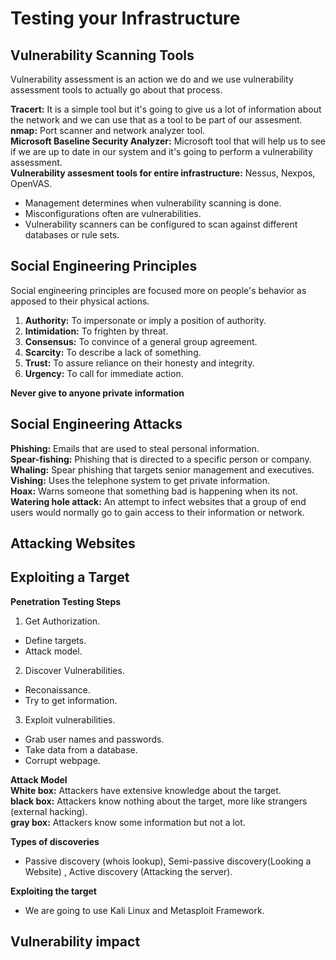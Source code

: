 # Testing your Infrastructure
## Vulnerability Scanning Tools 
Vulnerability assessment is an action we do and we use vulnerability assessment tools to actually go about that process.  

**Tracert:** It is a simple tool but it's going to give us a lot of information about the network and we can use that as a tool to be part of our assesment.  
**nmap:** Port scanner and network analyzer tool.  
**Microsoft Baseline Security Analyzer:** Microsoft tool that will help us to see if we are up to date in our system and it's going to perform a vulnerability assessment.  
**Vulnerability assesment tools for entire infrastructure:** Nessus, Nexpos, OpenVAS.
* Management determines when vulnerability scanning is done.  
* Misconfigurations often are vulnerabilities.  
* Vulnerability scanners can be configured to scan against different databases or rule sets.  

## Social Engineering Principles 
Social engineering principles are focused more on people's behavior as apposed to their physical actions.  
1. **Authority:** To impersonate or imply a position of authority.  
2. **Intimidation:** To frighten by threat.  
3. **Consensus:** To convince of a general group agreement.  
4. **Scarcity:** To describe a lack of something.  
5. **Trust:** To assure reliance on their honesty and integrity.  
6. **Urgency:** To call for immediate action.  

**Never give to anyone private information**  

## Social Engineering Attacks 
**Phishing:** Emails that are used to steal personal information.  
**Spear-fishing:** Phishing that is directed to a specific person or company.  
**Whaling:** Spear phishing that targets senior management and executives.  
**Vishing:** Uses the telephone system to get private information.  
**Hoax:** Warns someone that something bad is happening when its not.  
**Watering hole attack:** An attempt to infect websites that a group of end users would normally go to gain access to their information or network.  

## Attacking Websites


## Exploiting a Target 
**Penetration Testing Steps**  
1. Get Authorization.
  * Define targets.
  * Attack model.
2. Discover Vulnerabilities.
  * Reconaissance.
  * Try to get information.
3. Exploit vulnerabilities.
  * Grab user names and passwords.
  * Take data from a database.
  * Corrupt webpage. 
  
**Attack Model**  
**White box:** Attackers have extensive knowledge about the target.  
**black box:** Attackers know nothing about the target, more like strangers (external hacking).  
**gray box:** Attackers know some information but not a lot.  

**Types of discoveries**
* Passive discovery (whois lookup), Semi-passive discovery(Looking a Website) , Active discovery (Attacking the server).  

**Exploiting the target**  
* We are going to use Kali Linux and Metasploit Framework.  

## Vulnerability impact 

